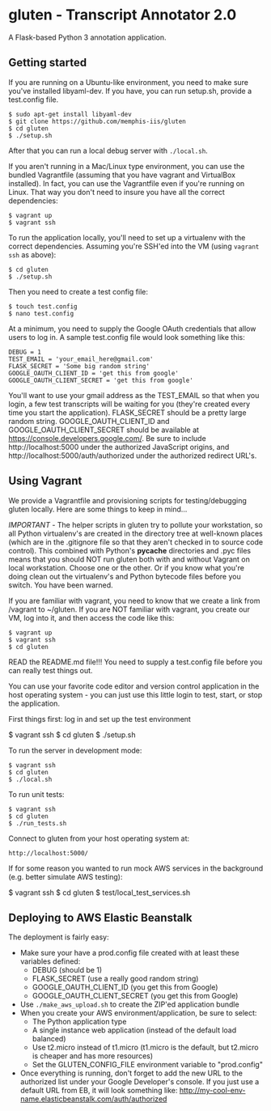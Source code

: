 # gluten - Transcript Annotator 2.0

A Flask-based Python 3 annotation application.

## Getting started

If you are running on a Ubuntu-like environment, you need to make sure you've
installed libyaml-dev. If you have, you can run setup.sh, provide a test.config
file.

    $ sudo apt-get install libyaml-dev
    $ git clone https://github.com/memphis-iis/gluten
    $ cd gluten
    $ ./setup.sh

After that you can run a local debug server with `./local.sh`.

If you aren't running in a Mac/Linux type environment, you can use the
bundled Vagrantfile (assuming that you have vagrant and VirtualBox installed).
In fact, you can use the Vagrantfile even if you're running on Linux. That way
you don't need to insure you have all the correct dependencies:

    $ vagrant up
    $ vagrant ssh

To run the application locally, you'll need to set up a virtualenv with the
correct dependencies. Assuming you're SSH'ed into the VM (using `vagrant ssh`
as above):

    $ cd gluten
    $ ./setup.sh

Then you need to create a test config file:

    $ touch test.config
    $ nano test.config

At a minimum, you need to supply the Google OAuth credentials that allow users
to log in.  A sample test.config file would look something like this:

    DEBUG = 1
    TEST_EMAIL = 'your_email_here@gmail.com'
    FLASK_SECRET = 'Some big random string'
    GOOGLE_OAUTH_CLIENT_ID = 'get this from google'
    GOOGLE_OAUTH_CLIENT_SECRET = 'get this from google'

You'll want to use your gmail address as the TEST_EMAIL so that when you login,
a few test transcripts will be waiting for you (they're created every time you
start the application). FLASK_SECRET should be a pretty large random string.
GOOGLE_OAUTH_CLIENT_ID and GOOGLE_OAUTH_CLIENT_SECRET should be available at
https://console.developers.google.com/. Be sure to include
http://localhost:5000 under the authorized JavaScript origins, and
http://localhost:5000/auth/authorized under the authorized redirect URL's.

## Using Vagrant

We provide a Vagrantfile and provisioning scripts for testing/debugging
gluten locally.  Here are some things to keep in mind...

_IMPORTANT_ - The helper scripts in gluten try to pollute your workstation,
so all Python virtualenv's are created in the directory tree at well-known
places (which are in the .gitignore file so that they aren't checked in to
source code control). This combined with Python's __pycache__ directories and
.pyc files means that you should NOT run gluten both with and without Vagrant
on local workstation. Choose one or the other. Or if you know what you're doing
clean out the virtualenv's and Python bytecode files before you switch. You
have been warned.

If you are familiar with vagrant, you need to know that we create a link
from /vagrant to ~/gluten. If you are NOT familiar with vagrant, you
create our VM, log into it, and then access the code like this:

    $ vagrant up
    $ vagrant ssh
    $ cd gluten

READ the README.md file!!! You need to supply a test.config file before
you can really test things out.

You can use your favorite code editor and version control application in
the host operating system - you can just use this little login to test,
start, or stop the application.

First things first: log in and set up the test environment

   $ vagrant ssh
   $ cd gluten
   $ ./setup.sh

To run the server in development mode:

    $ vagrant ssh
    $ cd gluten
    $ ./local.sh

To run unit tests:

    $ vagrant ssh
    $ cd gluten
    $ ./run_tests.sh

Connect to gluten from your host operating system at:

    http://localhost:5000/

If for some reason you wanted to run mock AWS services in the background (e.g.
better simulate AWS testing):

   $ vagrant ssh
   $ cd gluten
   $ test/local_test_services.sh


## Deploying to AWS Elastic Beanstalk

The deployment is fairly easy:

* Make sure your have a prod.config file created with at least these
  variables defined:
    - DEBUG (should be 1)
    - FLASK_SECRET (use a really good random string)
    - GOOGLE_OAUTH_CLIENT_ID (you get this from Google)
    - GOOGLE_OAUTH_CLIENT_SECRET (you get this from Google)
* Use `./make_aws_upload.sh` to create the ZIP'ed application bundle
* When you create your AWS environment/application, be sure to select:
    - The Python application type
    - A single instance web application (instead of the default load balanced)
    - Use t2.micro instead of t1.micro (t1.micro is the default, but t2.micro
      is cheaper and has more resources)
    - Set the GLUTEN_CONFIG_FILE environment variable to "prod.config"
* Once everything is running, don't forget to add the new URL to the authorized
  list under your Google Developer's console. If you just use a default URL
  from EB, it will look something like:
  http://my-cool-env-name.elasticbeanstalk.com/auth/authorized
